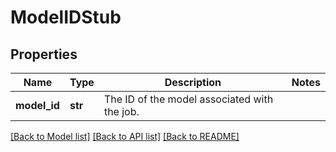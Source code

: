 # ModelIDStub


## Properties
Name | Type | Description | Notes
------------ | ------------- | ------------- | -------------
**model_id** | **str** | The ID of the model associated with the job. | 

[[Back to Model list]](../README.md#documentation-for-models) [[Back to API list]](../README.md#documentation-for-api-endpoints) [[Back to README]](../README.md)


